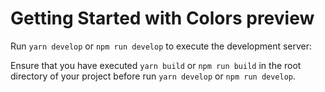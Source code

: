 # Getting Started with Colors preview

Run `yarn develop` or `npm run develop` to execute the development server:

Ensure that you have executed `yarn build` or `npm run build` in the root
directory of your project before run `yarn develop` or `npm run develop`.
